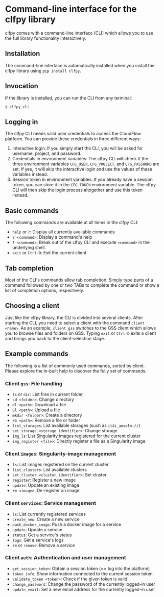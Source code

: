 # Command-line interface for the clfpy library
clfpy comes with a command-line interface (CLI) which allows you to use the
full library functionality interactively.

## Installation
The command-line interface is automatically installed when you install the
clfpy library using `pip install clfpy`.

## Invocation
If the library is installed, you can run the CLI from any terminal:
```
$ clfpy_cli
```

## Logging in
The clfpy CLI needs valid user credentials to access the CloudFlow platform.
You can provide these credentials in three different ways:

1. Interactive login: If you simply start the CLI, you will be asked for
   username, project, and password.
2. Credentials in environment variables: The clfpy CLI will check if the three
   environment variables `CFG_USER`, `CFG_PROJECT`, and `CFG_PASSWORD` are set.
   If yes, it will skip the interactive login and use the values of these
   variables instead.
3. Session token in environment variables: If you already have a session token,
   you can store it in the `CFG_TOKEN` environment variable. The clfpy CLI will
   then skip the login process altogether and use this token instead.

## Basic commands
The following commands are available at all times in the clfpy CLI:
* `help` or `?`: Display all currently available commands
* `? <command>`: Display a command's help
* `! <command>`: Break out of the clfpy CLI and execute `<command>` in the
  underlying shell.
* `exit` or `Ctrl-D`: Exit the current client

## Tab completion
Most of the CLI's commands allow tab completion. Simply type parts of a command
followed by one or two TABs to complete the command or show a list of
completion options, respectively.

## Choosing a client
Just like the clfpy library, the CLI is divided into several clients. After
starting the CLI, you need to select a client with the command `client <name>`.
As an example, `client gss` switches to the GSS client which allows you to
browse files and folders on GSS. Typing `exit` or `Ctrl-D` exits a client and
brings you back to the client-selection stage.

## Example commands
The following is a list of commonly used commands, sorted by client. Please
explore the in-built help to discover the fully set of commands.

### Client `gss`: File handling
* `ls` or `dir`: List files in current folder
* `cd <folder>`: Change directory
* `dl <path>`: Download a file
* `ul <path>`: Upload a file
* `mkdir <folder>`: Create a directory
* `rm <path>`: Remove a file or folder
* `list_storages`: List available storages (such as `it4i_anselm://`)
* `set_storage <storage_identifier>`: Change storage
* `img_ls`: List Singularity images registered for the current cluster
* `img_register <file>`: Directly register a file as a Singularity image

### Client `images`: Singularity-image management
* `ls`: List images registered on the current cluster
* `list_clusters`: List available clusters
* `set_cluster <cluster_identifier>`: Set cluster
* `register`: Register a new image
* `update`: Update an existing image
* `rm <image>`: De-register an image

### Client `services`: Service management
* `ls`: List currently registered services
* `create_new`: Create a new service
* `push_docker_image`: Push a docker image for a service
* `update`: Update a service
* `status`: Get a service's status
* `logs`: Get a service's logs
* `rm` or `remove`: Remove a service

### Client `auth`: Authentication and user management
* `get_session_token`: Obtain a session token (== log into the platform)
* `token_info`: Show information connected to the current session token
* `validate_token <token>`: Check if the given token is valid
* `change_password`: Change the password of the currently logged-in user
* `update_email`: Set a new email address for the currently logged-in user
